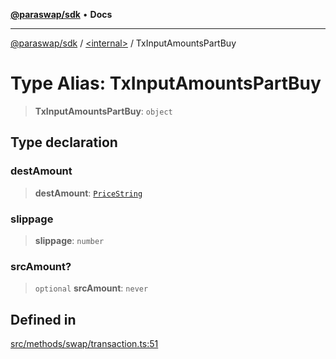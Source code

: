 [**@paraswap/sdk**](../../README.md) • **Docs**

***

[@paraswap/sdk](../../globals.md) / [\<internal\>](../README.md) / TxInputAmountsPartBuy

# Type Alias: TxInputAmountsPartBuy

> **TxInputAmountsPartBuy**: `object`

## Type declaration

### destAmount

> **destAmount**: [`PriceString`](../../type-aliases/PriceString.md)

### slippage

> **slippage**: `number`

### srcAmount?

> `optional` **srcAmount**: `never`

## Defined in

[src/methods/swap/transaction.ts:51](https://github.com/paraswap/paraswap-sdk/blob/master/src/methods/swap/transaction.ts#L51)
